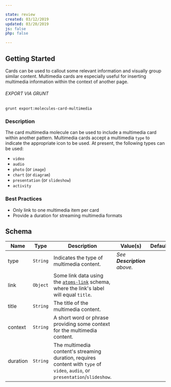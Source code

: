 ```yaml
---

state: review
created: 03/12/2019
updated: 03/20/2019
js: false
php: false

---
```


## Getting Started

Cards can be used to callout some relevant information and visually group similar content. Multimedia cards are especially useful for inserting multimedia information within the context of another page.

###### EXPORT VIA GRUNT

```
grunt export:molecules-card-multimedia
```


### Description

The card multimedia molecule can be used to include a multimedia card within another pattern. Multimedia cards accept a multimedia `type` to indicate the appropriate icon to be used. At present, the following types can be used:

- `video`
- `audio`
- `photo` (or `image`)
- `chart` (or `diagram`)
- `presentation` (or `slideshow`)
- `activity`


### Best Practices

- Only link to one multimedia item per card
- Provide a duration for streaming multimedia formats


## Schema

| Name      | Type      | Description                                                                 | Value(s)                                    | Default   |
|-----------|-----------|-----------------------------------------------------------------------------|---------------------------------------------|-----------|
| type      | `String`  | Indicates the type of multimedia content.                                   | *See **Description** above.*                |           |
| link      | `Object`  | Some link data using the [`atoms-link`][atoms-link] schema, where the link's label will equal `title`.       |            |           |
| title     | `String`  | The title of the multimedia content.                                        |                                             |           |
| context   | `String`  | A short word or phrase providing some context for the multimedia content.   |                                             |           |
| duration  | `String`  | The multimedia content's streaming duration, requires content with `type` of `video`, `audio`, or `presentation`/`slideshow`.     | | |


[atoms-link]: /patterns/20-atoms-globals-link/20-atoms-globals-link.html
